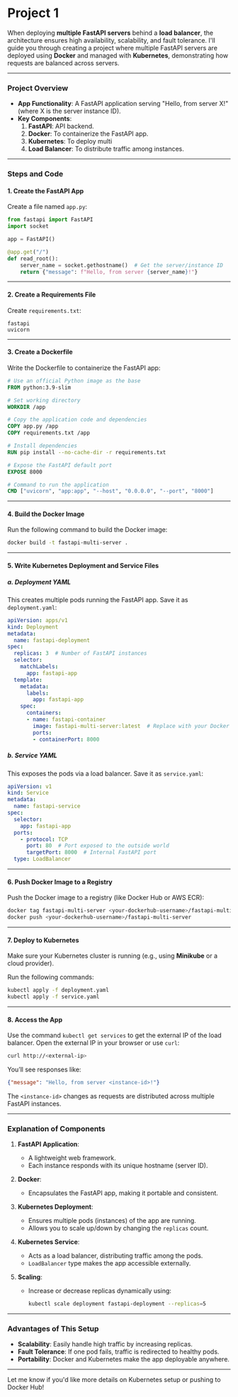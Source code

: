 # Project 1

When deploying **multiple FastAPI servers** behind a **load balancer**, the architecture ensures high availability, scalability, and fault tolerance. I'll guide you through creating a project where multiple FastAPI servers are deployed using **Docker** and managed with **Kubernetes**, demonstrating how requests are balanced across servers.

---

### Project Overview
- **App Functionality**: A FastAPI application serving "Hello, from server X!" (where X is the server instance ID).
- **Key Components**:
  1. **FastAPI**: API backend.
  2. **Docker**: To containerize the FastAPI app.
  3. **Kubernetes**: To deploy multi
  4. **Load Balancer**: To distribute traffic among instances.

---

### Steps and Code

#### 1. **Create the FastAPI App**
Create a file named `app.py`:

```python
from fastapi import FastAPI
import socket

app = FastAPI()

@app.get("/")
def read_root():
    server_name = socket.gethostname()  # Get the server/instance ID
    return {"message": f"Hello, from server {server_name}!"}
```

---

#### 2. **Create a Requirements File**
Create `requirements.txt`:

```
fastapi
uvicorn
```

---

#### 3. **Create a Dockerfile**
Write the Dockerfile to containerize the FastAPI app:

```Dockerfile
# Use an official Python image as the base
FROM python:3.9-slim

# Set working directory
WORKDIR /app

# Copy the application code and dependencies
COPY app.py /app
COPY requirements.txt /app

# Install dependencies
RUN pip install --no-cache-dir -r requirements.txt

# Expose the FastAPI default port
EXPOSE 8000

# Command to run the application
CMD ["uvicorn", "app:app", "--host", "0.0.0.0", "--port", "8000"]
```

---

#### 4. **Build the Docker Image**
Run the following command to build the Docker image:

```bash
docker build -t fastapi-multi-server .
```

---

#### 5. **Write Kubernetes Deployment and Service Files**

##### a. **Deployment YAML**
This creates multiple pods running the FastAPI app. Save it as `deployment.yaml`:

```yaml
apiVersion: apps/v1
kind: Deployment
metadata:
  name: fastapi-deployment
spec:
  replicas: 3  # Number of FastAPI instances
  selector:
    matchLabels:
      app: fastapi-app
  template:
    metadata:
      labels:
        app: fastapi-app
    spec:
      containers:
      - name: fastapi-container
        image: fastapi-multi-server:latest  # Replace with your Docker Hub image if pushing
        ports:
        - containerPort: 8000
```

##### b. **Service YAML**
This exposes the pods via a load balancer. Save it as `service.yaml`:

```yaml
apiVersion: v1
kind: Service
metadata:
  name: fastapi-service
spec:
  selector:
    app: fastapi-app
  ports:
    - protocol: TCP
      port: 80  # Port exposed to the outside world
      targetPort: 8000  # Internal FastAPI port
  type: LoadBalancer
```

---

#### 6. **Push Docker Image to a Registry**
Push the Docker image to a registry (like Docker Hub or AWS ECR):

```bash
docker tag fastapi-multi-server <your-dockerhub-username>/fastapi-multi-server
docker push <your-dockerhub-username>/fastapi-multi-server
```

---

#### 7. **Deploy to Kubernetes**
Make sure your Kubernetes cluster is running (e.g., using **Minikube** or a cloud provider).

Run the following commands:

```bash
kubectl apply -f deployment.yaml
kubectl apply -f service.yaml
```

---

#### 8. **Access the App**
Use the command `kubectl get services` to get the external IP of the load balancer. Open the external IP in your browser or use `curl`:

```bash
curl http://<external-ip>
```

You’ll see responses like:

```json
{"message": "Hello, from server <instance-id>!"}
```

The `<instance-id>` changes as requests are distributed across multiple FastAPI instances.

---

### Explanation of Components

1. **FastAPI Application**:
   - A lightweight web framework.
   - Each instance responds with its unique hostname (server ID).

2. **Docker**:
   - Encapsulates the FastAPI app, making it portable and consistent.

3. **Kubernetes Deployment**:
   - Ensures multiple pods (instances) of the app are running.
   - Allows you to scale up/down by changing the `replicas` count.

4. **Kubernetes Service**:
   - Acts as a load balancer, distributing traffic among the pods.
   - `LoadBalancer` type makes the app accessible externally.

5. **Scaling**:
   - Increase or decrease replicas dynamically using:
     ```bash
     kubectl scale deployment fastapi-deployment --replicas=5
     ```

---

### Advantages of This Setup
- **Scalability**: Easily handle high traffic by increasing replicas.
- **Fault Tolerance**: If one pod fails, traffic is redirected to healthy pods.
- **Portability**: Docker and Kubernetes make the app deployable anywhere.

---

Let me know if you'd like more details on Kubernetes setup or pushing to Docker Hub!